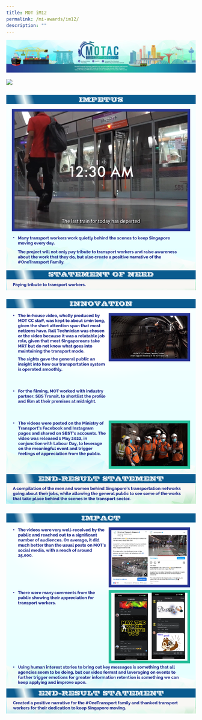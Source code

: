 ```yaml
---
title: MOT iM12
permalink: /mi-awards/im12/
description: ""
---
```

![](/images/hero.png)

![](/images/MI/IM12/e-Panel_iM12_v01_Individual%20Award%20Contents%201.png)

![](/images/MI/IM12/e-Panel_iM12_v01_Individual%20Award%20Contents%202.png)

![](/images/MI/IM12/e-Panel_iM12_v01_Individual%20Award%20Contents%203.png)

![](/images/MI/IM12/e-Panel_iM12_v01_Individual%20Award%20Contents%204.png)
